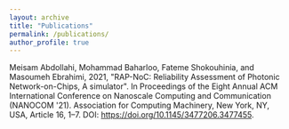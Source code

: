 ```yaml
---	
layout: archive	
title: "Publications"	
permalink: /publications/	
author_profile: true	
---
```


Meisam Abdollahi, Mohammad Baharloo, Fateme Shokouhinia, and Masoumeh Ebrahimi, 2021, "RAP-NoC: Reliability
Assessment of Photonic Network-on-Chips, A simulator". In Proceedings of the Eight Annual ACM International
Conference on Nanoscale Computing and Communication (NANOCOM '21). Association for Computing Machinery, New
York, NY, USA, Article 16, 1–7. DOI: https://doi.org/10.1145/3477206.3477455.
